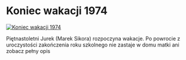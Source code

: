 Koniec wakacji 1974 
=============
[![Koniec wakacji 1974 ](http://vidos.pl/images/player.gif)](http://vidos.pl/koniec-wakacji-1974)

 Piętnastoletni Jurek (Marek Sikora) rozpoczyna wakacje. Po powrocie z uroczystości zakończenia roku szkolnego nie zastaje w domu matki ani zobacz pełny opis
